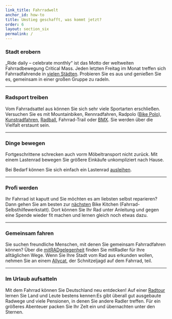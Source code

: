 ```yaml
---
link_title: Fahrradwelt
anchor_id: how-to
title: Umstieg geschafft, was kommt jetzt?
order: 6
layout: section_six
permalink: /
---
```


### Stadt erobern
„Ride daily – celebrate monthly“ ist das Motto der weltweiten Fahrradbewegung Critical Mass. Jeden letzten Freitag im Monat treffen sich Fahrradfahrende in [vielen Städten](http://itstartedwithafight.de/critical-mass-deutschland/). Probieren Sie es aus und genießen Sie es, gemeinsam in einer großen Gruppe zu radeln.

***

### Radsport treiben
Vom Fahrradsattel aus können Sie sich sehr viele Sportarten erschließen.  Versuchen Sie es mit Mountainbiken, Rennradfahren, Radpolo ([Bike Polo](https://de.wikipedia.org/wiki/Radpolo)), [Kunstradfahren](https://de.wikipedia.org/wiki/Kunstradfahren), [Radball](https://de.wikipedia.org/wiki/Radball), Fahrrad-Trail oder [BMX](https://de.wikipedia.org/wiki/BMX). Sie werden über die Vielfalt erstaunt sein.

***

### Dinge bewegen
Fortgeschrittene schrecken auch vorm Möbeltransport nicht zurück. Mit einem Lastenrad bewegen Sie größere Einkäufe unkompliziert nach Hause.

Bei Bedarf können Sie sich einfach ein Lastenrad [ausleihen](http://cargobike.jetzt/sharing-angebote/).

***

### Profi werden
Ihr Fahrrad ist kaputt und Sie möchten es am liebsten selbst reparieren? Dann gehen Sie am besten zur [nächsten](http://www.heureux-cyclage.org/Les-ateliers-velo-dans-le-monde.html?lang=en) Bike Kitchen (Fahrrad-Selbsthilfewerkstatt). Dort können Sie Ihr Rad unter Anleitung und gegen eine Spende wieder fit machen und lernen gleich noch etwas dazu.

***

### Gemeinsam fahren
Sie suchen freundliche Menschen, mit denen Sie gemeinsam Fahrradfahren können? Über die [mitRADgelegenheit](http://mitradgelegenheit.org/die-mitradgelegenheit/) finden Sie mitRadler für Ihre alltäglichen Wege. Wenn Sie Ihre Stadt  vom Rad aus erkunden wollen, nehmen Sie an einem [Allycat](https://de.wikipedia.org/wiki/Alleycat), der Schnitzeljagd auf dem Fahrrad, teil.

***

### Im Urlaub aufsatteln
Mit dem Fahrrad können Sie Deutschland neu entdecken! Auf einer [Radtour](http://www.adfc.de/ausruestung/checkliste-fuer-den-fahrradurlaub) lernen Sie Land und Leute bestens kennen:Es gibt überall gut ausgebaute Radwege und viele Pensionen, in denen Sie andere Radler treffen. Für ein größeres Abenteuer packen Sie Ihr Zelt ein und übernachten unter den Sternen.
